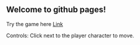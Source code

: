 ## Welcome to github pages!

Try the game here [Link](https://szeba99.github.io/jrpg_thing/overworld.html)

Controls: Click next to the player character to move.
